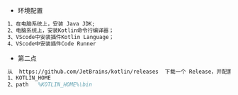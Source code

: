 - 环境配置

```tex
1、在电脑系统上，安装 Java JDK;
2、电脑系统上，安装Kotlin命令行编译器；
3、VScode中安装插件Kotlin Language；
4、VScode中安装插件Code Runner
```

- 第二点

```tex
从  https://github.com/JetBrains/kotlin/releases  下载一个 Release，并配置好环境变量。
1、KOTLIN_HOME
2、path   %KOTLIN_HOME%\bin
```

